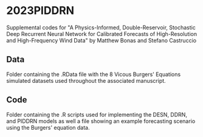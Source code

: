 # 2023PIDDRN
Supplemental codes for "A Physics-Informed, Double-Reservoir, Stochastic Deep Recurrent Neural Network for Calibrated Forecasts of High-Resolution and High-Frequency Wind Data" by Matthew Bonas and Stefano Castruccio

## Data
Folder containing the .RData file with the 8 Vicous Burgers' Equations simulated datasets used throughout the associated manuscript.

## Code
Folder containing the .R scripts used for implementing the DESN, DDRN, and PIDDRN models as well a file showing an example forecasting scenario using the Burgers' equation data. 
